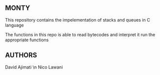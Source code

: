 ## MONTY
This repository contains the impelementation of stacks and queues in C language

The functions in this repo is able to read bytecodes and interpret it run the appropriate functions

## AUTHORS
David Ajimati \n
Nico Lawani
